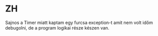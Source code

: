 # ZH
Sajnos a Timer miatt kaptam egy furcsa exception-t amit nem volt időm debugolni, de a program logikai része készen van.
